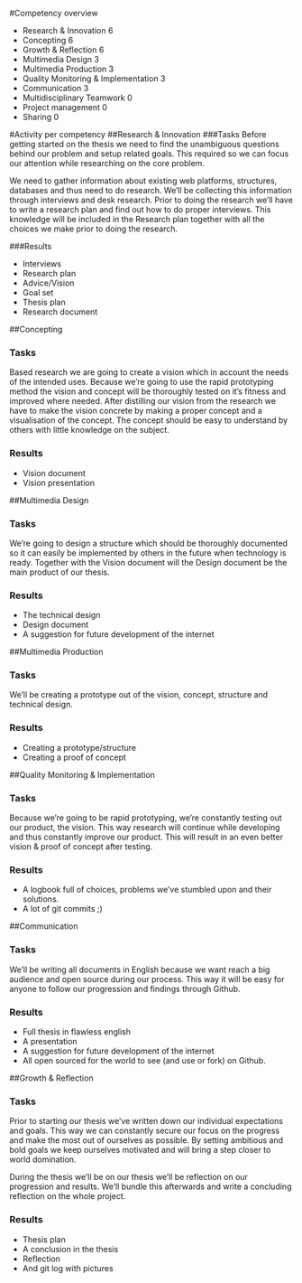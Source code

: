 #Competency overview
* Research	& Innovation														6
* Concepting 																		6
* Growth & Reflection															6
* Multimedia Design															3
* Multimedia Production													3
* Quality Monitoring & Implementation							3
* Communication																	3
* Multidisciplinary Teamwork											0
* Project management 														0	
* Sharing																				0


#Activity per competency
##Research & Innovation
###Tasks
Before getting started on the thesis we need to find the unambiguous questions behind our problem and setup related goals. This required so we can focus our attention while researching on the core problem.

We need to gather information about existing web platforms, structures, databases and thus need to do research. We’ll be collecting this information through interviews and desk research. Prior to doing the research we’ll have to write a research plan and find out how to do proper interviews. This knowledge will be included in the Research plan together with all the choices we make prior to doing the research.

###Results
* Interviews
* Research plan
* Advice/Vision 
* Goal set
* Thesis plan
* Research document


##Concepting
### Tasks
Based research we are going to create a vision which in account the needs of the intended uses. Because we’re going to use the rapid prototyping method the vision and concept will be thoroughly tested on it’s fitness and improved where needed.
After distilling our vision from the research we have to make the vision concrete by making a proper concept  and a visualisation of the concept. The concept should be easy to understand by others with little knowledge on the subject. 

### Results
* Vision document
* Vision presentation

##Multimedia Design
### Tasks
We’re going to design a structure which should be thoroughly documented so it can easily be implemented by others in the future when technology is ready. Together with the Vision document will the Design document be the main product of our thesis.

### Results
* The technical design
* Design document
* A suggestion for future development of the internet


##Multimedia Production
###  Tasks
We’ll be creating a prototype out of the vision, concept, structure and technical design. 

### Results
* Creating a prototype/structure
* Creating a proof of concept


##Quality Monitoring & Implementation
### Tasks
Because we’re going to be rapid prototyping, we’re constantly testing out our product, the vision. This way research will continue while developing and thus constantly improve our product.  This will result in an even better vision & proof of concept after testing.

### Results
* A logbook full of choices, problems we’ve stumbled upon and their solutions.
* A lot of git commits ;)

##Communication
### Tasks
We’ll be writing all documents in English because we want reach a big audience and open source during our process. This way it will be easy for anyone to follow our progression and findings through Github. 

### Results
* Full thesis in flawless english
* A presentation
* A suggestion for future development of the internet
* All open sourced for the world to see (and use or fork) on Github.


##Growth & Reflection
### Tasks
Prior to starting our thesis we’ve written down our individual expectations and goals. This way we can constantly secure our focus on the progress and make the most out of ourselves as possible. By setting ambitious and bold goals we keep ourselves motivated and will bring a step closer to world domination.

During the thesis we’ll be on our thesis we’ll be reflection on our progression and results. We’ll bundle this afterwards and write a concluding reflection on the whole project.

### Results
* Thesis plan
* A conclusion in the thesis
* Reflection
* And git log with pictures